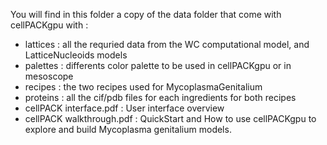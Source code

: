 You will find in this folder a copy of the data folder that come with cellPACKgpu with :

 * lattices : all the requried data from the WC computational model, and LatticeNucleoids models
 * palettes : differents color palette to be used in cellPACKgpu or in mesoscope
 * recipes : the two recipes used for MycoplasmaGenitalium
 * proteins : all the cif/pdb files for each ingredients for both recipes
 * cellPACK interface.pdf : User interface overview
 * cellPACK walkthrough.pdf : QuickStart and How to use cellPACKgpu to explore and build Mycoplasma genitalium models.


